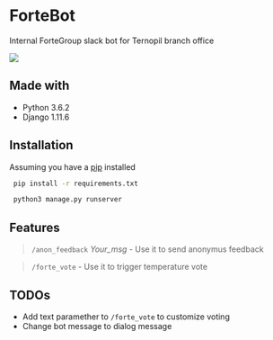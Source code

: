  # ForteBot
 Internal ForteGroup slack bot for Ternopil branch office
 
<img src="https://i.imgur.com/QjbPpNc.png">

## Made with
 * Python 3.6.2
 * Django 1.11.6
 
## Installation

Assuming you have a [pip](https://pip.pypa.io/en/stable/installing/) installed
```bash
 pip install -r requirements.txt
```

```bash
 python3 manage.py runserver
```
## Features
>`/anon_feedback`  *Your_msg* - Use it to send anonymus feedback

>`/forte_vote` - Use it to trigger temperature vote

## TODOs

 * Add text paramether to `/forte_vote` to customize voting
 * Change bot message to dialog message
